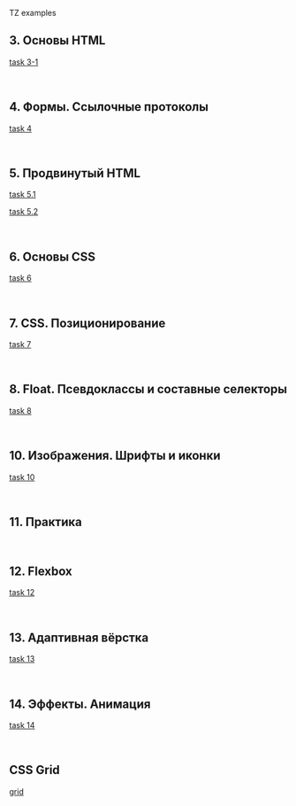 TZ examples
<br>
<h2>3. Основы HTML</h2>
<p><a href="https://github.com/vladeismont/adukarSpring/tree/main/task3-1">task 3-1</a></p>
<br>
<h2>4. Формы. Ссылочные протоколы</h2>
<p><a href="https://github.com/vladeismont/adukarSpring/tree/main/task4">task 4</a></p>
<br>
<h2>5. Продвинутый HTML</h2>
<p><a href="https://github.com/vladeismont/adukarSpring/tree/main/task5.1">task 5.1</a></p>
<p><a href="https://github.com/vladeismont/adukarSpring/tree/main/task%205.2">task 5.2</a></p>
<br>
<h2>6. Основы CSS</h2>
<p><a href="https://github.com/vladeismont/adukarSpring/tree/main/task6">task 6</a></p>
<br>
<h2>7. CSS. Позиционирование</h2>
<p><a href="https://github.com/vladeismont/adukarSpring/tree/main/task7">task 7</a></p>
<br>
<h2>8. Float. Псевдоклассы и составные селекторы</h2>
<p><a href="https://github.com/vladeismont/adukarSpring/tree/main/task8">task 8</a></p>
<br>
<h2>10. Изображения. Шрифты и иконки</h2>
<p><a href="https://github.com/vladeismont/adukarSpring/tree/main/task10">task 10</a></p>
<br>
<h2>11. Практика</h2>
<br>
<h2>12. Flexbox</h2>
<p><a href="https://github.com/vladeismont/adukarSpring/tree/main/task12">task 12</a></p>
<br>
<h2>13. Адаптивная вёрстка</h2>
<p><a href="https://github.com/vladeismont/adukarSpring/tree/main/task13">task 13</a></p>
<br>
<h2>14. Эффекты. Анимация</h2>
<p><a href="https://github.com/vladeismont/adukarSpring/tree/main/task14">task 14</a></p>
<br>
<h2>CSS Grid</h2>
<p><a href="https://github.com/vladeismont/adukarSpring/tree/main/grid">grid</a></p>
<br>